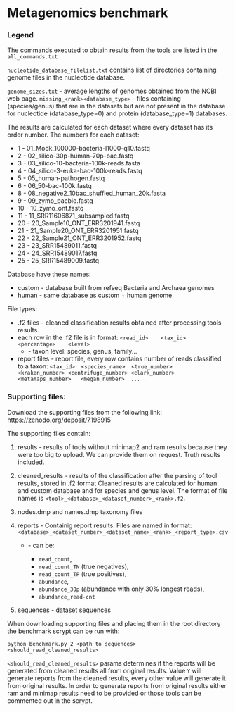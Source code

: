 
# Metagenomics benchmark

### Legend

The commands executed to obtain results from the tools are listed in the `all_commands.txt`

`nucleotide_database_filelist.txt` contains list of directories containing genome files in the nucleotide database.

`genome_sizes.txt` - average lengths of genomes obtained from the NCBI web page.
`missing_<rank><database_type>` - files containing <rank> (species/genus) that are in the datasets but are not present in the database for nucleotide (database_type=0) and protein (database_type=1) databases.

The results are calculated for each dataset where every dataset has its order number.
The numbers for each dataset:

- 1 - 01_Mock_100000-bacteria-l1000-q10.fastq
- 2 - 02_silico-30p-human-70p-bac.fastq
- 3 - 03_silico-10-bacteria-100k-reads.fasta
- 4 - 04_silico-3-euka-bac-100k-reads.fastq
- 5 - 05_human-pathogen.fastq
- 6 - 06_50-bac-100k.fastq
- 8 - 08_negative2_10bac_shuffled_human_20k.fasta
- 9 - 09_zymo_pacbio.fastq
- 10 - 10_zymo_ont.fastq
- 11 - 11_SRR11606871_subsampled.fastq
- 20 - 20_Sample10_ONT_ERR3201941.fastq
- 21 - 21_Sample20_ONT_ERR3201951.fastq
- 22 - 22_Sample21_ONT_ERR3201952.fastq
- 23 - 23_SRR15489011.fastq
- 24 - 24_SRR15489017.fastq
- 25 - 25_SRR15489009.fastq

Database have these names:
 - custom - database built from refseq Bacteria and Archaea genomes
 - human - same database as custom + human genome

File types:
 - .f2 files - cleaned classification results obtained after processing tools results.
 - each row in the .f2 file is in format: `<read_id>	<tax_id>	<percentage>	<level>`
 	- <level> - taxon level: species, genus, family...
 - report files - report file, every row contains number of reads classified to a taxon: `<tax_id>	<species_name>	<true_number>	<kraken_number>	<centrifuge_number>	<clark_number>	<metamaps_number>	<megan_number>	...`

### Supporting files:

Download the supporting files from the following link: 
https://zenodo.org/deposit/7198915

The supporting files contain:

1. results - results of tools without minimap2 and ram results because they were too big to upload. We can provide them on request. Truth results included.
2. cleaned_results - results of the classification after the parsing of tool results, stored in .f2 format Cleaned results are calculated for human and custom database and for species and genus level. The format of file names is `<tool>_<database>_<dataset_number>_<rank>.f2`.

3. nodes.dmp and names.dmp taxonomy files
4. reports - Containig report results. Files are named in format: `<database>_<dataset_number>_<dataset_name>_<rank>_<report_type>.csv`
	- <format type> - can be: 
		- `read_count`, 
		- `read_count_TN` (true negatives), 
		- `read_count_TP` (true positives), 
		- `abundance`, 
		- `abundance_30p` (abundance with only 30% longest reads), 
		- `abundance_read-cnt` 
5. sequences - dataset sequences

When downloading supporting files and placing them in the root directory the benchmark scrypt can be run with:

`python benchmark.py 2 <path_to_sequences> <should_read_cleaned_results>` 

`<should_read_cleaned_results>` params determines if the reports will be generated from cleaned results all from original results. Value `Y` will generate reports from the cleaned results, every other value will generate it from original results. In order to generate reports from original results either ram and minimap results need to be provided or those tools can be commented out in the scrypt.   
